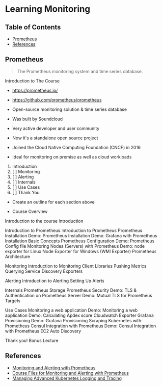 # Learning Monitoring

## Table of Contents

<!-- START doctoc generated TOC please keep comment here to allow auto update -->
<!-- DON'T EDIT THIS SECTION, INSTEAD RE-RUN doctoc TO UPDATE -->

- [Prometheus](#prometheus)
- [References](#references)

<!-- END doctoc generated TOC please keep comment here to allow auto update -->

## Prometheus

> The Prometheus monitoring system and time series database.

Introduction to The Course

- <https://prometheus.io/>
- <https://github.com/prometheus/prometheus>

- Open-source monitoring solution & time series database
- Was built by Soundcloud
- Very active developer and user community
- Now it's a standalone open source project
- Joined the Cloud Native Computing Foundation (CNCF) in 2016
- Ideal for monitoring on premise as well as cloud workloads

1. Introduction
1. [ ] Monitoring
1. [ ] Alerting
1. [ ] Internals
1. [ ] Use Cases
1. [ ] Thank You

- Create an outline for each section above

- Course Overview

Introduction to the course
Introduction

Introduction to Prometheus
Introduction to Prometheus
Prometheus Installation
Demo: Prometheus Installation
Demo: Grafana with Prometheus Installation
Basic Concepts
Prometheus Configuration
Demo: Prometheus Config file
Monitoring Nodes (Servers) with Prometheus
Demo: node exporter for Linux
Node Exporter for Windows (WMI Exporter)
Prometheus Architecture

Monitoring
Introduction to Monitoring
Client Libraries
Pushing Metrics
Querying
Service Discovery
Exporters

Alerting
Introduction to Alerting
Setting Up Alerts

Internals
Prometheus Storage
Prometheus Security
Demo: TLS & Authentication on Prometheus Server
Demo: Mutual TLS for Prometheus Targets

Use Cases
Monitoring a web application
Demo: Monitoring a web application
Demo: Calculating Apdex score
Cloudwatch Exporter
Grafana Provisioning
Demo: Grafana Provisioning
Scraping Kubernetes with Prometheus
Consul Integration with Prometheus
Demo: Consul Integration with Prometheus
EC2 Auto Discovery

Thank you!
Bonus Lecture

## References

- [Monitoring and Alerting with Prometheus](https://www.udemy.com/course/monitoring-and-alerting-with-prometheus)
- [Course Files for Monitoring and Alerting with Prometheus](https://github.com/in4it/prometheus-course)
- [Managing Advanced Kubernetes Logging and Tracing](https://app.pluralsight.com/library/courses/managing-advanced-kubernetes-logging-tracing/table-of-contents)
